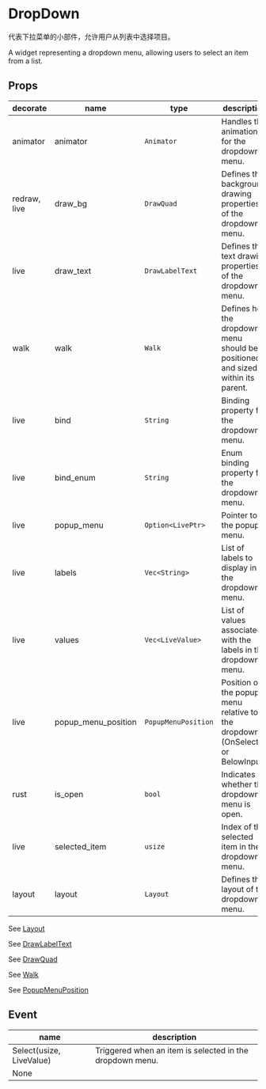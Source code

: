 # DropDown

代表下拉菜单的小部件，允许用户从列表中选择项目。

A widget representing a dropdown menu, allowing users to select an item from a list.

## Props
|decorate|name|type|description|
|--|--|--|--|
|animator|animator|`Animator`|Handles the animations for the dropdown menu.|
|redraw, live|draw_bg|`DrawQuad`|Defines the background drawing properties of the dropdown menu.|
|live|draw_text|`DrawLabelText`|Defines the text drawing properties of the dropdown menu.|
|walk|walk|`Walk`|Defines how the dropdown menu should be positioned and sized within its parent.|
|live|bind|`String`|Binding property for the dropdown menu.|
|live|bind_enum|`String`|Enum binding property for the dropdown menu.|
|live|popup_menu|`Option<LivePtr>`|Pointer to the popup menu.|
|live|labels|`Vec<String>`|List of labels to display in the dropdown menu.|
|live|values|`Vec<LiveValue>`|List of values associated with the labels in the dropdown menu.|
|live|popup_menu_position|`PopupMenuPosition`|Position of the popup menu relative to the dropdown (OnSelected or BelowInput).|
|rust|is_open|`bool`|Indicates whether the dropdown menu is open.|
|live|selected_item|`usize`|Index of the selected item in the dropdown menu.|
|layout|layout|`Layout`|Defines the layout of the dropdown menu.|

See [Layout](../types/layout.md)

See [DrawLabelText](../types/draw_label_text.md)

See [DrawQuad](../types/draw_quad.md)

See [Walk](../types/walk.md)

See [PopupMenuPosition](../types/popup_menu_pos.md)


## Event
|name|description|
|--|--|
|Select(usize, LiveValue)|Triggered when an item is selected in the dropdown menu.|
|None||
